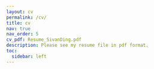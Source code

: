 ```yaml
---
layout: cv
permalink: /cv/
title: cv
nav: true
nav_order: 5
cv_pdf: Resume_SivanDing.pdf
description: Please see my resume file in pdf format.
toc:
  sidebar: left
---
```

